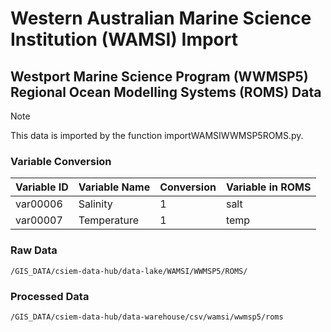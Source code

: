 # Western Australian Marine Science Institution (WAMSI) Import

## Westport Marine Science Program (WWMSP5) Regional Ocean Modelling Systems (ROMS) Data
> [!NOTE]
> This data is imported by the function importWAMSIWWMSP5ROMS.py.

### Variable Conversion
| Variable ID | Variable Name | Conversion | Variable in ROMS |
| -------- | -------- | -------- | -------- |
| var00006 | Salinity | 1 | salt |
| var00007 | Temperature | 1 | temp |

### Raw Data
    /GIS_DATA/csiem-data-hub/data-lake/WAMSI/WWMSP5/ROMS/

### Processed Data
    /GIS_DATA/csiem-data-hub/data-warehouse/csv/wamsi/wwmsp5/roms